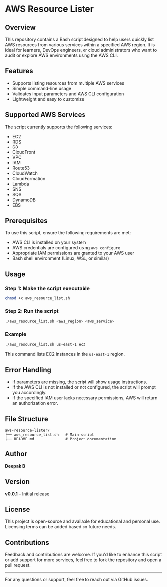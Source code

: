 # AWS Resource Lister

## Overview

This repository contains a Bash script designed to help users quickly list AWS resources from various services within a specified AWS region. It is ideal for learners, DevOps engineers, or cloud administrators who want to audit or explore AWS environments using the AWS CLI.

## Features

* Supports listing resources from multiple AWS services
* Simple command-line usage
* Validates input parameters and AWS CLI configuration
* Lightweight and easy to customize

## Supported AWS Services

The script currently supports the following services:

* EC2
* RDS
* S3
* CloudFront
* VPC
* IAM
* Route53
* CloudWatch
* CloudFormation
* Lambda
* SNS
* SQS
* DynamoDB
* EBS

## Prerequisites

To use this script, ensure the following requirements are met:

* AWS CLI is installed on your system
* AWS credentials are configured using `aws configure`
* Appropriate IAM permissions are granted to your AWS user
* Bash shell environment (Linux, WSL, or similar)

## Usage

### Step 1: Make the script executable

```bash
chmod +x aws_resource_list.sh
```

### Step 2: Run the script

```bash
./aws_resource_list.sh <aws_region> <aws_service>
```

### Example

```bash
./aws_resource_list.sh us-east-1 ec2
```

This command lists EC2 instances in the `us-east-1` region.

## Error Handling

* If parameters are missing, the script will show usage instructions.
* If the AWS CLI is not installed or not configured, the script will prompt you accordingly.
* If the specified IAM user lacks necessary permissions, AWS will return an authorization error.

## File Structure

```
aws-resource-lister/
├── aws_resource_list.sh   # Main script
├── README.md              # Project documentation
```

## Author

**Deepak B**

## Version

**v0.0.1** – Initial release

## License

This project is open-source and available for educational and personal use. Licensing terms can be added based on future needs.

## Contributions

Feedback and contributions are welcome. If you'd like to enhance this script or add support for more services, feel free to fork the repository and open a pull request.

---

For any questions or support, feel free to reach out via GitHub issues.
